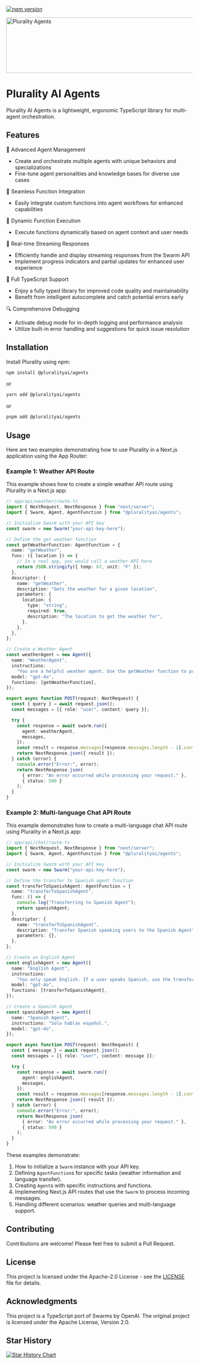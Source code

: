 [![npm version](https://badge.fury.io/js/@pluralityai/agents.svg)](https://badge.fury.io/js/@pluralityai/agents)

<img src="./assets/swarm-animation.svg" alt="Plurality Agents" height="150" width="700">

# Plurality AI Agents

Plurality AI Agents is a lightweight, ergonomic TypeScript library for multi-agent orchestration.

## Features

🤖 Advanced Agent Management

- Create and orchestrate multiple agents with unique behaviors and specializations
- Fine-tune agent personalities and knowledge bases for diverse use cases

🧠 Seamless Function Integration

- Easily integrate custom functions into agent workflows for enhanced capabilities

🔄 Dynamic Function Execution

- Execute functions dynamically based on agent context and user needs

🌊 Real-time Streaming Responses

- Efficiently handle and display streaming responses from the Swarm API
- Implement progress indicators and partial updates for enhanced user experience

📘 Full TypeScript Support

- Enjoy a fully typed library for improved code quality and maintainability
- Benefit from intelligent autocomplete and catch potential errors early

🔍 Comprehensive Debugging

- Activate debug mode for in-depth logging and performance analysis
- Utilize built-in error handling and suggestions for quick issue resolution

## Installation

Install Plurality using npm:

```bash
npm install @pluralityai/agents
```

or

```bash
yarn add @pluralityai/agents
```

or

```bash
pnpm add @pluralityai/agents
```

## Usage

Here are two examples demonstrating how to use Plurality in a Next.js application using the App Router:

### Example 1: Weather API Route

This example shows how to create a simple weather API route using Plurality in a Next.js app:

```typescript
// app/api/weather/route.ts
import { NextRequest, NextResponse } from "next/server";
import { Swarm, Agent, AgentFunction } from "@pluralityai/agents";

// Initialize Swarm with your API key
const swarm = new Swarm("your-api-key-here");

// Define the get weather function
const getWeatherFunction: AgentFunction = {
  name: "getWeather",
  func: ({ location }) => {
    // In a real app, you would call a weather API here
    return JSON.stringify({ temp: 67, unit: "F" });
  },
  descriptor: {
    name: "getWeather",
    description: "Gets the weather for a given location",
    parameters: {
      location: {
        type: "string",
        required: true,
        description: "The location to get the weather for",
      },
    },
  },
};

// Create a Weather Agent
const weatherAgent = new Agent({
  name: "WeatherAgent",
  instructions:
    "You are a helpful weather agent. Use the getWeather function to provide weather information.",
  model: "gpt-4o",
  functions: [getWeatherFunction],
});

export async function POST(request: NextRequest) {
  const { query } = await request.json();
  const messages = [{ role: "user", content: query }];

  try {
    const response = await swarm.run({
      agent: weatherAgent,
      messages,
    });
    const result = response.messages[response.messages.length - 1].content;
    return NextResponse.json({ result });
  } catch (error) {
    console.error("Error:", error);
    return NextResponse.json(
      { error: "An error occurred while processing your request." },
      { status: 500 }
    );
  }
}
```

### Example 2: Multi-language Chat API Route

This example demonstrates how to create a multi-language chat API route using Plurality in a Next.js app:

```typescript
// app/api/chat/route.ts
import { NextRequest, NextResponse } from "next/server";
import { Swarm, Agent, AgentFunction } from "@pluralityai/agents";

// Initialize Swarm with your API key
const swarm = new Swarm("your-api-key-here");

// Define the transfer to Spanish agent function
const transferToSpanishAgent: AgentFunction = {
  name: "transferToSpanishAgent",
  func: () => {
    console.log("Transferring to Spanish Agent");
    return spanishAgent;
  },
  descriptor: {
    name: "transferToSpanishAgent",
    description: "Transfer Spanish speaking users to the Spanish Agent",
    parameters: {},
  },
};

// Create an English Agent
const englishAgent = new Agent({
  name: "English Agent",
  instructions:
    "You only speak English. If a user speaks Spanish, use the transferToSpanishAgent function.",
  model: "gpt-4o",
  functions: [transferToSpanishAgent],
});

// Create a Spanish Agent
const spanishAgent = new Agent({
  name: "Spanish Agent",
  instructions: "Solo hablas español.",
  model: "gpt-4o",
});

export async function POST(request: NextRequest) {
  const { message } = await request.json();
  const messages = [{ role: "user", content: message }];

  try {
    const response = await swarm.run({
      agent: englishAgent,
      messages,
    });
    const result = response.messages[response.messages.length - 1].content;
    return NextResponse.json({ result });
  } catch (error) {
    console.error("Error:", error);
    return NextResponse.json(
      { error: "An error occurred while processing your request." },
      { status: 500 }
    );
  }
}
```

These examples demonstrate:

1. How to initialize a `Swarm` instance with your API key.
2. Defining `AgentFunction`s for specific tasks (weather information and language transfer).
3. Creating `Agent`s with specific instructions and functions.
4. Implementing Next.js API routes that use the `Swarm` to process incoming messages.
5. Handling different scenarios: weather queries and multi-language support.

## Contributing

Contributions are welcome! Please feel free to submit a Pull Request.

## License

This project is licensed under the Apache-2.0 License - see the [LICENSE](LICENSE) file for details.

## Acknowledgments

This project is a TypeScript port of Swarms by OpenAI.
The original project is licensed under the Apache License, Version 2.0.

## Star History

[![Star History Chart](https://api.star-history.com/svg?repos=pluralityai/agents&type=Date)](https://star-history.com/#pluralityai/agents&Date)
